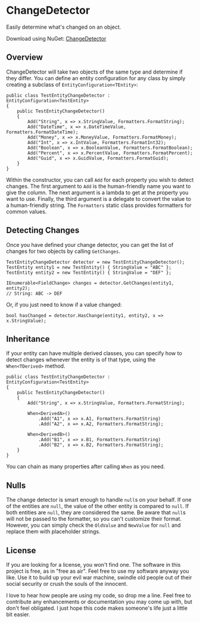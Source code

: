 # ChangeDetector

Easily determine what's changed on an object.

Download using NuGet: [ChangeDetector](http://nuget.org/packages/ChangeDetector)

## Overview
ChangeDetector will take two objects of the same type and determine if they differ. You can define an entity configuration for any class by simply creating a subclass of `EntityConfiguration<TEntity>`:

    public class TestEntityChangeDetector : EntityConfiguration<TestEntity>
    {
        public TestEntityChangeDetector()
        {
            Add("String", x => x.StringValue, Formatters.FormatString);
            Add("DateTime", x => x.DateTimeValue, Formatters.FormatDateTime);
            Add("Money", x => x.MoneyValue, Formatters.FormatMoney);
            Add("Int", x => x.IntValue, Formatters.FormatInt32);
            Add("Boolean", x => x.BooleanValue, Formatters.FormatBoolean);
            Add("Percent", x => x.PercentValue, Formatters.FormatPercent);
            Add("Guid", x => x.GuidValue, Formatters.FormatGuid);
        }
    }
    
Within the constructor, you can call `Add` for each property you wish to detect changes. The first argument to `Add` is the human-friendly name you want to give the column. The next argument is a lambda to get at the property you want to use. Finally, the third argument is a delegate to convert the value to a human-friendly string. The `Formatters` static class provides formatters for common values.

## Detecting Changes
Once you have defined your change detector, you can get the list of changes for two objects by calling `GetChanges`.

    TestEntityChangeDetector detector = new TestEntityChangeDetector();
    TestEntity entity1 = new TestEntity() { StringValue = "ABC" };
    TestEntity entity2 = new TestEntity() { StringValue = "DEF" };
    
    IEnumerable<FieldChange> changes = detector.GetChanges(entity1, entity2);
    // String: ABC -> DEF
    
Or, if you just need to know if a value changed:

    bool hasChanged = detector.HasChange(entity1, entity2, x => x.StringValue);

## Inheritance
If your entity can have multiple derived classes, you can specify how to detect changes whenever the entity is of that type, using the `When<TDerived>` method.

    public class TestEntityChangeDetector : EntityConfiguration<TestEntity>
    {
        public TestEntityChangeDetector()
        {
            Add("String", x => x.StringValue, Formatters.FormatString);
        
            When<DerivedA>()
                .Add("A1", x => x.A1, Formatters.FormatString)
                .Add("A2", x => x.A2, Formatters.FormatString);
                
            When<DerivedB>()
                .Add("B1", x => x.B1, Formatters.FormatString)
                .Add("B2", x => x.B2, Formatters.FormatString);
        }
    }
    
You can chain as many properties after calling `When` as you need.

## Nulls
The change detector is smart enough to handle `null`s on your behalf. If one of the entities are `null`, the value of the other entity is compared to `null`. If both entities are `null`, they are considered the same. Be aware that `null`s will not be passed to the formatter, so you can't customize their format. However, you can simply check the `OldValue` and `NewValue` for `null` and replace them with placeholder strings.

## License
If you are looking for a license, you won't find one. The software in this project is free, as in "free as air". Feel free to use my software anyway you like. Use it to build up your evil war machine, swindle old people out of their social security or crush the souls of the innocent.

I love to hear how people are using my code, so drop me a line. Feel free to contribute any enhancements or documentation you may come up with, but don't feel obligated. I just hope this code makes someone's life just a little bit easier.
